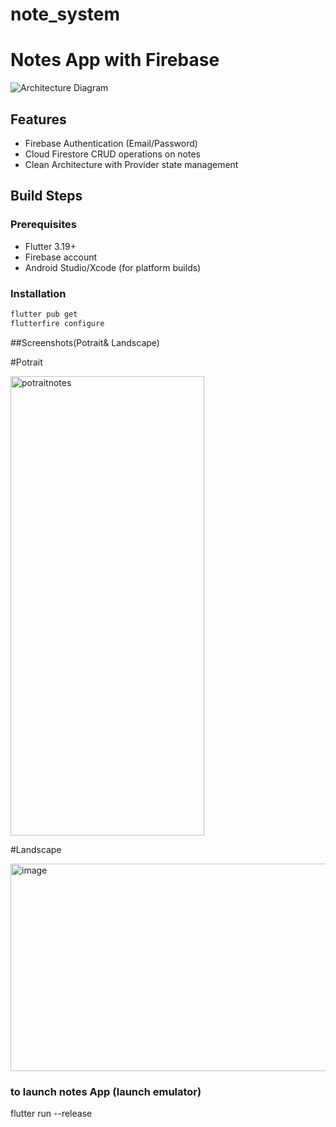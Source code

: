 # note_system

# Notes App with Firebase

![Architecture Diagram](./docs/architecture.png)

## Features
- Firebase Authentication (Email/Password)
- Cloud Firestore CRUD operations on notes
- Clean Architecture with Provider state management

## Build Steps

### Prerequisites
- Flutter 3.19+
- Firebase account
- Android Studio/Xcode (for platform builds)

### Installation
```bash
flutter pub get
flutterfire configure
```


##Screenshots(Potrait& Landscape)

  #Potrait
  
  <img width="310" height="735" alt="potraitnotes" src="https://github.com/user-attachments/assets/4455d0ce-3fd5-4054-b360-49c3923e2e45" />
  
  #Landscape
  
  <img width="705" height="332" alt="image" src="https://github.com/user-attachments/assets/d945bd61-320f-4f29-95a5-9262d9bec13d" />










### to launch notes App (launch emulator)

flutter run --release
